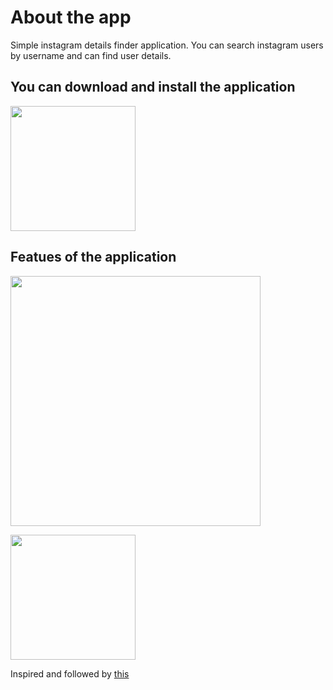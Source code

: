 # About the app
Simple instagram details finder application. You can search instagram users by username and can find user details.

## You can download and install the application
[<img src="https://user-images.githubusercontent.com/56734609/114069097-0a59e500-98b8-11eb-9dd5-047b4d2e4fb5.png" width="200" height="200">](https://t.me/android_projects/73 "On Telegram")

## Featues of the application
<img src="https://user-images.githubusercontent.com/56734609/116057798-9762b380-a698-11eb-9f1d-d09c99d41ff7.gif" width="400" heigth="730" />  

[<img src="https://user-images.githubusercontent.com/56734609/114071381-7ccbc480-98ba-11eb-959f-674cb3a25e1e.png" width="200" height="200">](https://youtu.be/_OEl6tvwF70 "On Youtube")


Inspired and followed by [this](https://studyviewer.com/android-calculator-in-kotlin-using-android-studio/)

